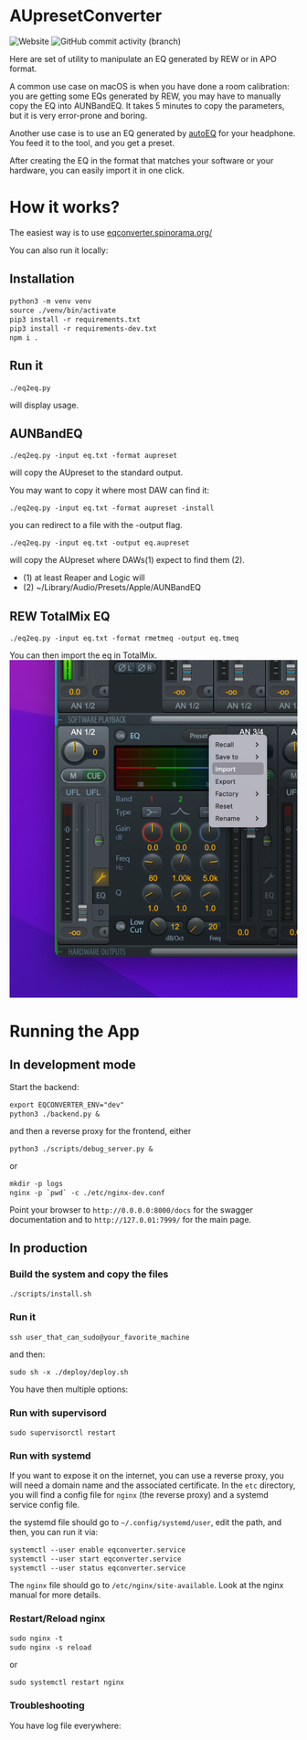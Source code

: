 # AUpresetConverter

![Website](https://img.shields.io/website?url=https%3A%2F%2Feqconverter.spinorama.org%2F)
![GitHub commit activity (branch)](https://img.shields.io/github/commit-activity/m/pierreaubert/AUPresetConverter/main)


Here are set of utility to manipulate an EQ generated by REW or in APO format.

A common use case on macOS is when you have done a room calibration: you are getting some EQs generated by REW, you may have to manually
copy the EQ into AUNBandEQ. It takes 5 minutes to copy the parameters, but it is very error-prone and boring.

Another use case is to use an EQ generated by [autoEQ](https://github.com/jaakkopasanen/AutoEq/tree/master/results) for your headphone. You feed it to the tool, and you get a preset.

After creating the EQ in the format that matches your software or your hardware, you can easily import it in one click.

# How it works?

The easiest way is to use <a href="https://eqconverter.spinorama.org/">eqconverter.spinorama.org/</a>

You can also run it locally:

## Installation

```
python3 -m venv venv
source ./venv/bin/activate
pip3 install -r requirements.txt
pip3 install -r requirements-dev.txt
npm i .
```

## Run it

```
./eq2eq.py
```
will display usage.

## AUNBandEQ
```
./eq2eq.py -input eq.txt -format aupreset
```
will copy the AUpreset to the standard output.

You may want to copy it where most DAW can find it:

```
./eq2eq.py -input eq.txt -format aupreset -install
```

you can redirect to a file with the -output flag.

```
./eq2eq.py -input eq.txt -output eq.aupreset
```

will copy the AUpreset where DAWs(1) expect to find them (2).

- (1) at least Reaper and Logic will
- (2) ~/Library/Audio/Presets/Apple/AUNBandEQ

## REW TotalMix EQ
```
./eq2eq.py -input eq.txt -format rmetmeq -output eq.tmeq
```
You can then import the eq in TotalMix.
![RME: how to import eq in a channel](/assets/totalmix-how-to-import-channel.png)

# Running the App

## In development mode

Start the backend:
```
export EQCONVERTER_ENV="dev"
python3 ./backend.py &
```
and then a reverse proxy for the frontend, either
```
python3 ./scripts/debug_server.py &
```
or
```
mkdir -p logs
nginx -p `pwd` -c ./etc/nginx-dev.conf
```

Point your browser to `http://0.0.0.0:8000/docs` for the swagger documentation and to `http://127.0.01:7999/` for the main page.


## In production

### Build the system and copy the files

```
./scripts/install.sh
```

### Run it

```
ssh user_that_can_sudo@your_favorite_machine
```
and then:
```
sudo sh -x ./deploy/deploy.sh
```

You have then multiple options:

### Run with supervisord

```
sudo supervisorctl restart
```

### Run with systemd

If you want to expose it on the internet, you can use a reverse proxy, you will need a domain name and the associated certificate.
In the `etc` directory, you will find a config file for `nginx` (the reverse proxy) and a systemd service config file.

the systemd file should go to `~/.config/systemd/user`, edit the path, and then, you can run it via:

```
systemctl --user enable eqconverter.service
systemctl --user start eqconverter.service
systemctl --user status eqconverter.service
```

The `nginx` file should go to `/etc/nginx/site-available`. Look at the nginx manual for more details.

### Restart/Reload nginx

```
sudo nginx -t
sudo nginx -s reload
```

or

```
sudo systemctl restart nginx
```

### Troubleshooting

You have log file everywhere:




